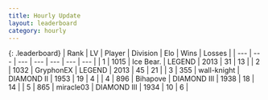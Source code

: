 ```yaml
---
title: Hourly Update
layout: leaderboard
category: hourly
---
```


{: .leaderboard}
| Rank | LV | Player | Division | Elo | Wins | Losses |
| --- | --- | --- | --- | --- | --- | --- |
| <span data-change="0">1</span> | 1015 | <span title="ID: 417840">Ice Bear.</span> | LEGEND | <span data-change="0">2013</span> | <span data-change="0">31</span> | <span data-change="0">13</span> |
| <span data-change="0">2</span> | 1032 | <span title="ID: 315148">GryphonEX</span> | LEGEND | <span data-change="29">2013</span> | <span data-change="4">45</span> | <span data-change="0">21</span> |
| <span data-change="0">3</span> | 355 | <span title="ID: 63362">wall-knight</span> | DIAMOND II | <span data-change="0">1953</span> | <span data-change="0">19</span> | <span data-change="0">4</span> |
| <span data-change="0">4</span> | 896 | <span title="ID: 361226">Bihapove</span> | DIAMOND III | <span data-change="0">1938</span> | <span data-change="0">18</span> | <span data-change="0">14</span> |
| <span data-change="0">5</span> | 865 | <span title="ID: 416373">miracle03</span> | DIAMOND III | <span data-change="0">1934</span> | <span data-change="0">10</span> | <span data-change="0">6</span> |